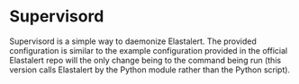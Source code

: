 # Supervisord

Supervisord is a simple way to daemonize Elastalert. The provided configuration is similar to the example configuration provided in the official Elastalert repo will the only change being to the command being run (this version calls Elastalert by the Python module rather than the Python script).
